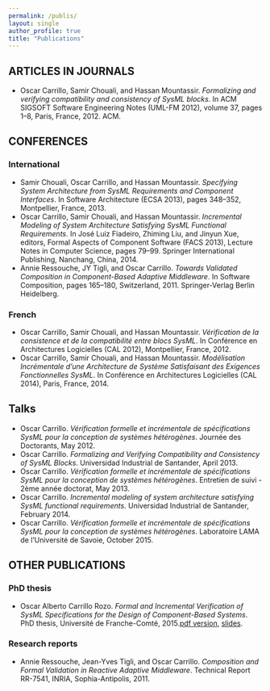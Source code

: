 ```yaml
---
permalink: /publis/
layout: single
author_profile: true
title: "Publications"
---
```


## ARTICLES IN JOURNALS

* Oscar Carrillo, Samir Chouali, and Hassan Mountassir. 
  _Formalizing and verifying compatibility and consistency of SysML blocks_. 
  In ACM SIGSOFT Software Engineering Notes (UML-FM 2012), volume 37, pages 1–8, 
  Paris, France, 2012. ACM.

## CONFERENCES

### International

* Samir Chouali, Oscar Carrillo, and Hassan Mountassir. 
  _Specifying System Architecture from SysML Requirements and Component Interfaces_. 
  In Software Architecture (ECSA 2013), pages 348–352, Montpellier, France, 2013.
* Oscar Carrillo, Samir Chouali, and Hassan Mountassir. 
  _Incremental Modeling of System Architecture Satisfying SysML Functional Requirements_. 
  In José Luiz Fiadeiro, Zhiming Liu, and Jinyun Xue, editors, Formal Aspects of Component Software (FACS 2013), Lecture Notes in Computer Science, pages 79–99. Springer International Publishing, Nanchang, China, 2014.
* Annie Ressouche, JY Tigli, and Oscar Carrillo. 
  _Towards Validated Composition in Component-Based Adaptive Middleware_. 
  In Software Composition, pages 165–180, Switzerland, 2011. Springer-Verlag Berlin Heidelberg.

### French

* Oscar Carrillo, Samir Chouali, and Hassan Mountassir. 
  _Vérification de la consistence et de la compatibilité entre blocs SysML_. 
  In Conférence en Architectures Logicielles (CAL 2012), Montpellier, France, 2012.
* Oscar Carrillo, Samir Chouali, and Hassan Mountassir. 
  _Modélisation Incrémentale d’une Architecture de Système Satisfaisant des Exigences Fonctionnelles SysML_. 
  In Conférence en Architectures Logicielles (CAL 2014), Paris, France, 2014.

## Talks


* Oscar Carrillo. 
  _Vérification formelle et incrémentale de spécifications SysML pour la conception de systèmes hétérogènes_. 
  Journée des Doctorants, May 2012.
* Oscar Carrillo. 
  _Formalizing and Verifying Compatibility and Consistency of SysML Blocks_.
  Universidad Industrial de Santander, April 2013.
* Oscar Carrillo. 
  _Vérification formelle et incrémentale de spécifications SysML pour la conception de systèmes hétérogènes_. 
  Entretien de suivi - 2ème année doctorat, May 2013.
* Oscar Carrillo. 
  _Incremental modeling of system architecture satisfying SysML functional requirements_. 
  Universidad Industrial de Santander, February 2014.
* Oscar Carrillo. 
  _Vérification formelle et incrémentale de spécifications SysML pour la conception de systèmes hétérogènes_. 
  Laboratoire LAMA de l’Université de Savoie, October 2015.

## OTHER PUBLICATIONS


### PhD thesis

* Oscar Alberto Carrillo Rozo.
  _Formal and Incremental Verification of SysML Specifications for the Design of Component-Based Systems_. 
  PhD thesis, Université de Franche-Comté, 2015.[pdf version](/assets/publis/thesis.pdf), [slides](/assets/publis/slides.pdf).

### Research reports 

* Annie Ressouche, Jean-Yves Tigli, and Oscar Carrillo.
  _Composition and Formal Validation in Reactive Adaptive Middleware_. 
  Technical Report RR-7541, INRIA, Sophia-Antipolis, 2011.
